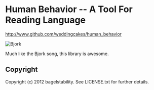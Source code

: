# Human Behavior -- A Tool For Reading Language

http://www.github.com/weddingcakes/human_behavior

![Bjork](http://upload.wikimedia.org/wikipedia/en/5/51/Bjork%2C_Debut_album_cover%2C_1993.jpg)

Much like the Bjork song, this library is awesome.



## Copyright

Copyright (c) 2012 bagelstability. See LICENSE.txt for
further details.

